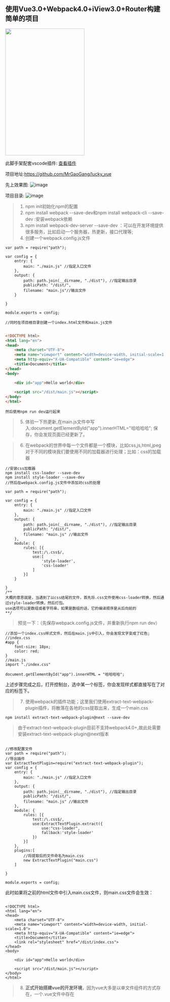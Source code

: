## 使用Vue3.0+Webpack4.0+iView3.0+Router构建简单的项目

<img src="https://github.com/MrGaoGang/lucky_vue/blob/master/images/main.png?raw=true" width=250 height=400 />

此脚手架配套vscode插件: [查看插件](https://github.com/MrGaoGang/lucky_npm)


项目地址:https://github.com/MrGaoGang/lucky_vue

先上效果图:
![image](https://github.com/MrGaoGang/lucky_vue/blob/master/images/view.gif?raw=true)

项目目录:
![image](https://github.com/MrGaoGang/lucky_vue/blob/master/images/project.png?raw=true)






> 1. npm init初始化npm的配置
> 2. npm install webpack --save-dev和npm install webpack-cli --save-dev
:安装webpack依赖
> 3. npm install webpack-dev-server --save-dev ：可以在开发环境提供很多服务，比如启动一个服务器，热更新，接口代理等;
> 4. 创建一个webpack.config.js文件

```
var path = require("path");

var config = {
    entry: {
        main: "./main.js" //指定入口文件
    },
    output: {
        path: path.join(__dirname, "./dist"), //指定输出目录
        publicPath: "/dist/",
        filename: "main.js"//输出文件
    }

}

module.exports = config;

//同时在项目根目录创建一个index.html文件和main.js文件

```

```html

<!DOCTYPE html>
<html lang="en">
<head>
    <meta charset="UTF-8">
    <meta name="viewport" content="width=device-width, initial-scale=1.0">
    <meta http-equiv="X-UA-Compatible" content="ie=edge">
    <title>Document</title>
</head>
<body>

    <div id="app">Hello world</div>
    
    <script src="/dist/main.js"></script>
</body>
</html>
```

    然后使用npm run dev运行起来

> 5. 体验一下热更新,在main.js文件中写入:document.getElementById("app").innerHTML="哈哈哈哈"; 保存，你会发现页面已经更新了。


> 6. 在webpack的世界中每一个文件都是一个模块，比如css,js,html,jpeg对于不同的模块我们要使用不同的加载器进行处理；比如：css的加载器

```
//安装css加载器
npm install css-loader --save-dev
npm install style-loader --save-dev
//然后在webpack.config.js文件中添加对css的处理

var path = require("path");

var config = {
    entry: {
        main: "./main.js" //指定入口文件
    },
    output: {
        path: path.join(__dirname, "./dist"), //指定输出目录
        publicPath: "/dist/",
        filename: "main.js" //输出文件
    },
    module: {
        rules: [{
            test:/\.css$/,
            use:[
                'style-loader',
                'css-loader'
            ]
        }]
    }

}
/**
大概的意思就是，当遇到了以css结尾的文件，首先将.css文件使用css-loader转换，然后通过style-loader转换，然后打包。
use选项可以是数组或者字符串，如果是数组的话，它的编译顺序是从后向前的
**/
```

> 预览一下：（先保存webpack.config.js文件，并重新执行npm run dev）
```
//添加一个index.css样式文件，然后在main.js中引入，你会发现文字变成了红色;
//index.css
#app {
    font-size: 18px;
    color: red;
}
//main.js
import "./index.css"

document.getElementById("app").innerHTML = "哈哈哈哈";
```
上述步骤完成之后，打开控制台，选中某一个标签，你会发现样式都直接写在了对应的标签下。

> 7. 使用webpack的插件功能；这里我们使用extract-text-webpack-plugin插件，将散落在各地的css提取出来，生成一个main.css

```   
npm install extract-text-webpack-plugin@next --save-dev
```
>由于extract-text-webpack-plugin目前不支持webpack4.0+,故此处需要安装extract-text-webpack-plugin@next版本

```

//修改配置文件
var path = require("path");
//导出插件
var ExtractTextPlugin=require("extract-text-webpack-plugin");
var config = {
    entry: {
        main: "./main.js" //指定入口文件
    },
    output: {
        path: path.join(__dirname, "./dist"), //指定输出目录
        publicPath: "/dist/",
        filename: "main.js" //输出文件
    },
    module: {
        rules: [{
            test:/\.css$/,
            use:ExtractTextPlugin.extract({
                use:"css-loader",
                fallback:'style-loader'
            })
        }]
    },
    plugins:[
        //将提取后的文件命名为main.css
        new ExtractTextPlugin("main.css")
    ]

}

module.exports = config;
```
此时如果将之前的html文件中引入main.css文件，则main.css文件会生效：
```

<!DOCTYPE html>
<html lang="en">
<head>
    <meta charset="UTF-8">
    <meta name="viewport" content="width=device-width, initial-scale=1.0">
    <meta http-equiv="X-UA-Compatible" content="ie=edge">
    <title>Document</title>
    <link rel="stylesheet" href="/dist/index.css">
</head>
<body>

    <div id="app">Hello world</div>
    
    <script src="/dist/main.js"></script>
</body>
</html>

```

> 8. **正式开始搭建vue的开发环境**，因为vue大多是以单文件组件的方式存在，一个.vue文件中存在<template><script><style>三个部分，那么我们需要安装对应的加载器（类似于上面的css-loader）；

```
npm install vue
npm install vue-loader --save-dev //vue文件加载器
npm install vue-style-loader --save-dev //vue样式加载器
npm install vue-template-compiler --save-dev //vue模板加载器
npm install vue-hot-reload-api --save-dev//vue 文件热更新
npm install babel babel-loader babel-core --save-dev//安装babel支持es6语法
npm install babel-runtime --save-dev
npm install babel-preset-env babel-plugin-transform-runtime babel-plugin-istanbul babel-polyfill --save-dev
//babel-polyfill是为了兼容ie

npm install babel-preset-stage-2 babel-register --save-dev

其中版本号最好是如下:
"@babel/core": "^7.3.4",
    "babel": "^6.23.0",
    "babel-core": "^6.26.3",
    "babel-loader": "^8.0.5",
    "babel-plugin-transform-runtime": "^6.23.0",
    "babel-polyfill": "^6.26.0",
    "@babel/preset-env": "^7.3.4",

    "babel-runtime": "^6.26.0",
    "css-loader": "^2.1.1",
    "extract-text-webpack-plugin": "^4.0.0-beta.0",
    "style-loader": "^0.23.1",
    "vue-hot-reload-api": "^2.3.3",
    "vue-loader": "^15.7.0",
    "vue-style-loader": "^4.1.2",
    "vue-template-compiler": "^2.6.10",
    "webpack": "^4.29.6",
    "webpack-cli": "^3.3.0",
    "webpack-dev-server": "^3.2.1"

```

```
//webpack.config.js配置
var path = require("path");

//导出插件
var ExtractTextPlugin = require("extract-text-webpack-plugin");
var VueLoaderPlugin=require("vue-loader/lib/plugin")
var config = {
    entry: {
        //为了兼容ie加入入口文件babel-polyfill
        app: ["babel-polyfill", "./main.js"] //指定入口文件
    },
    output: {
        path: path.join(__dirname, "./dist"), //指定输出目录
        publicPath: "/dist/",
        filename: "main.js" //输出文件
    },
    module: {
        rules: [{
                test: /\.css$/,
                use: ExtractTextPlugin.extract({
                    use: "css-loader",
                    fallback: 'style-loader'
                })
            }, {
                test: /\.vue$/,
                loader: "vue-loader",
                options: {
                    loaders: {
                        css: ExtractTextPlugin.extract({
                            use: "css-loader",
                            fallback: "vue-style-loader"
                        })
                    }
                }
            },
            {
                test: /\.js$/,
                loader: "babel-loader",
                exclude: /node_modules/
            },

        ]
    },
    plugins: [
        new ExtractTextPlugin("main.css"),
        new VueLoaderPlugin()//vue插件
    ]

}

module.exports = config;

```

```
//根目录下新增一个babel.config.js
module.exports={
    presets:[
        [
            "@babel/preset-env",
            {
                targets:{
                    "browsers":["last 3 versions","ie>=9"]
                },
                useBuiltIns:"entry",
                debug:false
            }
        ]
    ]
}

```

```
//main.js文件改成:
//导入Vue
import Vue from "vue";
//导入首页
import App from "./App.vue"

new Vue({
    el:"#app",
    render:h=>h(App)
})

//App.vue
<template>
  <div class="home">{{message}}</div>
</template>

<script>
export default {
  data() {
    return {
      message: "你好世界！"
    };
  }
};
</script>
//scoped表示样式在当前文件中有效
<style scoped>
.home {
  color: red;
}
</style>


```

> 9.引入iview组件

详情请见:[引入iView详解](https://github.com/MrGaoGang/lucky_vue/blob/master/iview%E9%85%8D%E7%BD%AE%E8%AF%B4%E6%98%8E.md)


> 10. 依赖说明：


    "babel-plugin-import": "^1.11.0",//iview或者其他库的按需引入
    "@babel/core": "^7.3.4",//babel核心库，将es6/es7转化成es2015
    "@babel/preset-env": "^7.3.4",
    "babel": "^6.23.0",
    "babel-loader": "^8.0.5",
    "babel-plugin-transform-runtime": "^6.23.0",
    "babel-polyfill": "^6.26.0",//兼容ie，
    "babel-runtime": "^6.26.0",
    "clean-webpack-plugin": "^2.0.1",//构建生产环境时清楚已有构建目录
    "css-loader": "^2.1.1",//css加载器
    "extract-text-webpack-plugin": "^4.0.0-beta.0",//将多个css样式打包成一个css文件
    "file-loader": "^3.0.1",//file-loader和url-loader配合使用，当url-loader无法加载时会自动使用file-loader，注意：引入iview.css必须要加载此包
    "html-loader": "^0.5.5",//html加载器
    "html-webpack-plugin": "^3.2.0",//生产环境打包时生成index.html文件
    "iview-loader": "^1.2.2",//iview的加载器
    "less": "^2.7.1",//less文件加载器
    "less-loader": "^2.2.3",
    "style-loader": "^0.13.1",
    "uglifyjs-webpack-plugin": "^2.1.2",//构建生产环境时 将代码压缩
    "url-loader": "^1.1.2",
    "vue-hot-reload-api": "^2.3.3",//vue热加载
    "vue-loader": "^15.7.0",//vue加载器
    "vue-style-loader": "^4.1.2",
    "vue-template-compiler": "^2.6.10",
    "webpack": "^4.29.6",
    "webpack-cli": "^3.3.0",
    "webpack-dev-server": "^3.2.1",//测试环境时开启本地端口
    "webpack-merge": "^4.2.1",//webpack的合并


最后附上项目地址:
[欢迎Star](https://github.com/MrGaoGang/lucky_vue)
